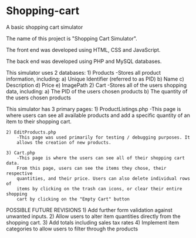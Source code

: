 # Shopping-cart
A basic shopping cart simulator

The name of this project is "Shopping Cart Simulator".

The front end was developed using HTML, CSS and JavaScript.

The back end was developed using PHP and MySQL databases.

This simulator uses 2 databases:
	1) Products
		-Stores all product information, including:
			a) Unique Identifier (referred to as PID)
			b) Name
			c) Description
			d) Price
			e) ImagePath
	2) Cart
		-Stores all of the users shopping data, including:
			a) The PID of the users chosen products
			b) The quantity of the users chosen products

This simulator has 3 primary pages:
	1) ProductListings.php
		-This page is where users can see all available products and add a 
		specific quantity of an item to their shopping cart.

	2) EditProducts.php
		-This page was used primarily for testing / debugging purposes. It
		allows the creation of new products.

	3) Cart.php
		-This page is where the users can see all of their shopping cart data.
		From this page, users can see the items they chose, their respective 
		quantities, and their price. Users can also delete individual rows of
		items by clicking on the trash can icons, or clear their entire shopping
		cart by clicking on the "Empty Cart" button

POSSIBLE FUTURE REVISIONS
	1) Add further form validation against unwanted inputs.
	2) Allow users to alter item quantities directly from the shopping cart.
	3) Add totals including sales tax rates
	4) Implement item categories to allow users to filter through the products


